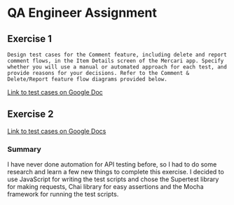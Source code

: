 # QA Engineer Assignment

## Exercise 1
```
Design test cases for the Comment feature, including delete and report comment flows, in the Item Details screen of the Mercari app. Specify whether you will use a manual or automated approach for each test, and provide reasons for your decisions. Refer to the Comment & Delete/Report feature flow diagrams provided below.
```
[Link to test cases on Google Doc](https://docs.google.com/spreadsheets/d/1500qmNgRwmF4AayPBkuzGvvT5j3WWExa759CLlv-oQM/edit#gid=0&range=A1)

## Exercise 2
[Link to test cases on Google Docs](https://docs.google.com/spreadsheets/d/1500qmNgRwmF4AayPBkuzGvvT5j3WWExa759CLlv-oQM/edit#gid=1939356102&range=A1)

### Summary
I have never done automation for API testing before, so I had to do some research and learn a few new things to complete this exercise. 
I decided to use JavaScript for writing the test scripts and chose the Supertest library for making requests, Chai library for easy assertions and the Mocha framework for running the test scripts.


